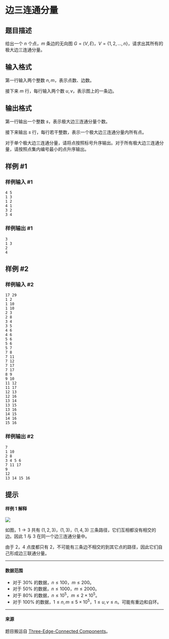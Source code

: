 # 边三连通分量

## 题目描述

给出一个 $n$ 个点，$m$ 条边的无向图 $G = (V, E)$，$V = \{1, 2, \ldots, n\}$，请求出其所有的极大边三连通分量。

## 输入格式

第一行输入两个整数 $n, m$，表示点数、边数。

接下来 $m$ 行，每行输入两个数 $u, v$，表示图上的一条边。

## 输出格式

第一行输出一个整数 $s$，表示极大边三连通分量个数。

接下来输出 $s$ 行，每行若干整数，表示一个极大边三连通分量内所有点。

对于单个极大边三连通分量，请将点按照标号升序输出。对于所有极大边三连通分量，请按照点集内编号最小的点升序输出。

## 样例 #1

### 样例输入 #1
```
4 5
1 3
1 2
4 1
3 2
3 4
```

### 样例输出 #1

```
3
1 3
2
4
```

## 样例 #2

### 样例输入 #2
```
17 29
1 2
1 10
1 10
2 3
2 8
3 4
3 5
4 6
4 6
5 6
5 6
5 7
7 8
7 11
7 12
7 17
7 17
8 9
9 10
11 12
11 17
12 13
12 16
13 14
13 15
13 16
14 15
14 16
15 16
```

### 样例输出 #2

```
7
1 10
2 8
3 4 5 6
7 11 17
9
12
13 14 15 16
```

## 提示

#### 样例 1 解释

![](https://cdn.luogu.com.cn/upload/image_hosting/eqpng8sy.png)

如图，$1 \to 3$ 共有 $(1, 2, 3)$，$(1, 3)$，$(1, 4, 3)$ 三条路径，它们互相都没有相交的边。因此 $1$ 与 $3$ 在同一个边三连通分量中。

由于 $2$，$4$ 点度都只有 $2$，不可能有三条边不相交的到其它点的路径，因此它们自己形成边三联通分量。

---

#### 数据范围

- 对于 $30\%$ 的数据，$n \le 100$，$m \le 200$。
- 对于 $50\%$ 的数据，$n \le 1000$，$m \le 2000$。
- 对于 $80\%$ 的数据，$n \le 10 ^ 5$，$m \le 2 \times 10 ^ 5$。
- 对于 $100\%$ 的数据，$1 \le n, m \le 5 \times 10 ^ 5$，$1 \le u, v \le n$。可能有重边和自环。

---

#### 来源

题目搬运自 [Three-Edge-Connected Components](https://judge.yosupo.jp/problem/three_edge_connected_components)。
